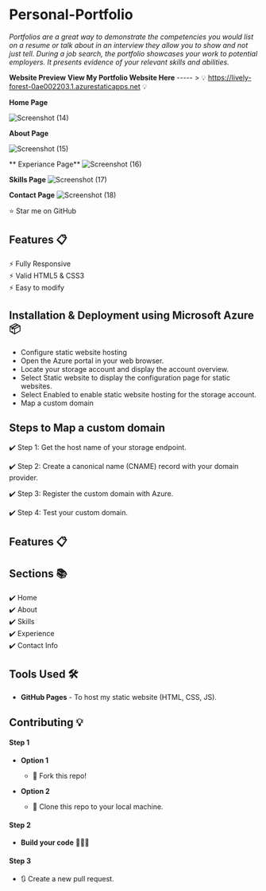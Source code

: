 # Personal-Portfolio
*Portfolios are a great way to demonstrate the competencies you would list on a resume or talk about in an interview they allow you to show and not just tell. During a job search, the portfolio showcases your work to potential employers. It presents evidence of your relevant skills and abilities.*

**Website Preview**
**View My Portfolio Website Here** ----- >
💡 https://lively-forest-0ae002203.1.azurestaticapps.net 💡


**Home Page**

![Screenshot (14)](https://user-images.githubusercontent.com/96653846/217205015-738134b5-526e-4d2a-bd42-71d27ca46e1d.png)






**About Page**

![Screenshot (15)](https://user-images.githubusercontent.com/96653846/217205069-65aa5888-4226-4a33-b2ad-3de87c8bf64b.png)



** Experiance Page**
![Screenshot (16)](https://user-images.githubusercontent.com/96653846/217205135-f31d05d6-1b11-49ab-820a-10c194ee90ab.png)



**Skills Page**
![Screenshot (17)](https://user-images.githubusercontent.com/96653846/217205172-83187395-2c62-4e41-8b4c-4708398378b8.png)


**Contact Page**
![Screenshot (18)](https://user-images.githubusercontent.com/96653846/217205271-e65413fa-f3bb-411a-8892-206297259742.png)





:star: Star me on GitHub 

## Features 📋
⚡️ Fully Responsive\
⚡️ Valid HTML5 & CSS3\
⚡️ Easy to modify

## Installation & Deployment using Microsoft Azure 📦
- Configure static website hosting
- Open the Azure portal in your web browser.
- Locate your storage account and display the account overview.
- Select Static website to display the configuration page for static websites.
- Select Enabled to enable static website hosting for the storage account.
- Map a custom domain 

## Steps to Map a custom domain ## 

 ✔️ Step 1: Get the host name of your storage endpoint.

✔️ Step 2: Create a canonical name (CNAME) record with your domain provider.

✔️ Step 3: Register the custom domain with Azure.

✔️ Step 4: Test your custom domain.

## Features 📋
## Sections 📚
✔️ Home\
✔️ About\
✔️ Skills\
✔️ Experience\
✔️ Contact Info



## Tools Used 🛠️
* <b>GitHub Pages</b> - To host my static website (HTML, CSS, JS).

## Contributing 💡
#### Step 1

- **Option 1**
    - 🍴 Fork this repo!

- **Option 2**
    - 👯 Clone this repo to your local machine.


#### Step 2

- **Build your code** 🔨🔨🔨

#### Step 3

- 🔃 Create a new pull request.


